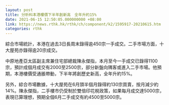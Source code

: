 ```yaml
---
layout: post
title: 分析料本港樓價下半年創新高　全年升約15%
date: 2021-06-15 12:50:05.000000000 +08:00
link: https://news.rthk.hk/rthk/ch/component/k2/1595917-20210615.htm
categories: rthk
---
```


綜合市場統計，本港在過去3日長周末錄得逾450宗一手成交。二手市場方面，十大屋苑亦錄得逾20宗成交。

中原地產亞太區副主席兼住宅部總裁陳永傑指，本月至今一手成交已錄得1100宗，預計成個月成交有2000至2500宗，部分新盤向隅客或進入二手市場。他預期，本港樓價受通脹帶動，下半年將創歷史新高，全年升約15%。

另外，綜合市場數據，十大屋苑在6月頭半個月錄得約130宗買賣，按月減少約14%。陳永傑指，二手樓市仍受制於雙倍印花稅政策，如果每月成交達5000宗，表現已算理想，預期全個6月二手成交有約4500至5000宗。
